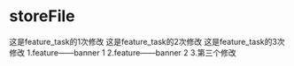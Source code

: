 # storeFile
这是feature_task的1次修改
这是feature_task的2次修改
这是feature_task的3次修改
1.feature——banner 1
2.feature——banner 2
3.第三个修改
